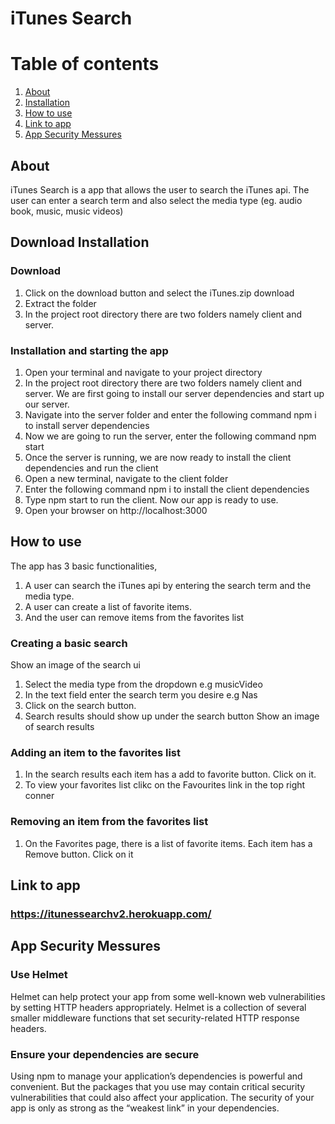 # iTunes Search

# Table of contents

1. [About](#about)
2. [Installation](#install)
3. [How to use](#howTo)
4. [Link to app](#link)
5. [App Security Messures](#security)

## About <a name="about"></a>

iTunes Search is a app that allows the user to search the iTunes api. The user can enter a search term and also select the media type (eg. audio book, music, music videos)

## Download Installation <a name="install"></a>

### Download

1. Click on the download button and select the iTunes.zip download
2. Extract the folder
3. In the project root directory there are two folders namely client and server.

### Installation and starting the app

1. Open your terminal and navigate to your project directory
2. In the project root directory there are two folders namely client and server. We are first going to install our server dependencies and start up our server.
3. Navigate into the server folder and enter the following command npm i to install server dependencies
4. Now we are going to run the server, enter the following command npm start
5. Once the server is running, we are now ready to install the client dependencies and run the client
6. Open a new terminal, navigate to the client folder
7. Enter the following command npm i to install the client dependencies
8. Type npm start to run the client. Now our app is ready to use.
9. Open your browser on http://localhost:3000

## How to use <a name="howTo"></a>

The app has 3 basic functionalities,

1.  A user can search the iTunes api by entering the search term and the media type.
2.  A user can create a list of favorite items.
3.  And the user can remove items from the favorites list

### Creating a basic search

Show an image of the search ui

1. Select the media type from the dropdown e.g musicVideo
2. In the text field enter the search term you desire e.g Nas
3. Click on the search button.
4. Search results should show up under the search button
   Show an image of search results

### Adding an item to the favorites list

1. In the search results each item has a add to favorite button. Click on it.
2. To view your favorites list clikc on the Favourites link in the top right conner

### Removing an item from the favorites list

1. On the Favorites page, there is a list of favorite items. Each item has a Remove button. Click on it 

## Link to app <a name="link"></a>
### https://itunessearchv2.herokuapp.com/

## App Security Messures <a name="security"></a>

### Use Helmet
Helmet can help protect your app from some well-known web vulnerabilities by setting HTTP headers appropriately.
Helmet is a collection of several smaller middleware functions that set security-related HTTP response headers.

### Ensure your dependencies are secure

Using npm to manage your application’s dependencies is powerful and convenient. But the packages that you use may contain critical security vulnerabilities that could also affect your application. The security of your app is only as strong as the “weakest link” in your dependencies.
